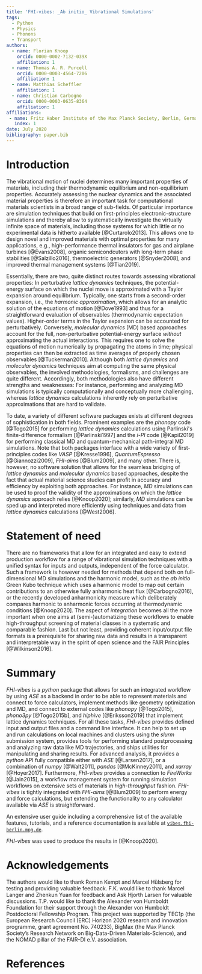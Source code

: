 ```yaml
---
title: 'FHI-vibes: _Ab initio_ Vibrational Simulations'
tags:
  - Python
  - Physics
  - Phonons
  - Transport
authors:
  - name: Florian Knoop
    orcid: 0000-0002-7132-039X
    affiliation: 1
  - name: Thomas A. R. Purcell
    orcid: 0000-0003-4564-7206
    affiliation: 1
  - name: Matthias Scheffler
    affiliation: 1
  - name: Christian Carbogno
    orcid: 0000-0003-0635-8364
    affiliation: 1
affiliations:
 - name: Fritz Haber Institute of the Max Planck Society, Berlin, Germany
   index: 1
date: July 2020
bibliography: paper.bib
---
```


# Introduction

The vibrational motion of nuclei determines many important properties of materials, including their thermodynamic equilibrium and non-equilibrium properties. Accurately assessing the nuclear dynamics and the associated material properties is therefore an important task for computational materials scientists in a broad range of sub-fields. Of particular importance are simulation techniques that build on first-principles electronic-structure simulations and thereby allow to systematically investigate the virtually infinite space of materials, including those systems for which little or no experimental data is hitherto available [@Curtarolo2013]. This allows one
to design novel and improved materials with optimal properties for many applications, e.g., high-performance thermal insulators for gas and airplane turbines [@Evans2008], organic semicondcutors with long-term phase stabilities [@Salzillo2016], thermoelectric generators [@Snyder2008], and improved thermal management systems [@Tian2019].

Essentially, there are two, quite distinct routes towards assessing vibrational properties:
In perturbative _lattice dynamics_ techniques, the potential-energy surface on which the nuclei move is approximated with a Taylor expansion around equilibrium.
Typically, one starts from a second-order expansion, i.e., the _harmonic approximation_, which allows for an analytic solution of the equations of motion [@Dove1993]
and thus for a straightforward evaluation of observables (thermodynamic expectation values). Higher-order terms in the Taylor expansion can be accounted for perturbatively.
Conversely, _molecular dynamics_ (MD) based approaches account for the full, non-perturbative potential-energy surface _without_ approximating the actual interactions. This requires
one to solve the equations of motion numerically by propagating the atoms in time; physical properties can then be extracted as time  averages of properly chosen observables [@Tuckerman2010].
Although both _lattice dynamics_ and _molecular dynamics_ techniques aim at computing the same physical observables, the involved methodologies, formalisms, and challenges are quite different.
Accordingly, both methodologies also have different strengths and weaknesses: For instance, performing and analyzing MD simulations is typically computationally and conceptually more challenging,
whereas _lattice dynamics_ calculations inherently rely on perturbative approximations that are hard to validate.

To date, a variety of different software packages exists at different degrees of sophistication in both fields. Prominent examples are the _phonopy_ code [@Togo2015] for performing _lattice dynamics_
calculations using Parlinski's finite-difference formalism [@Parlinski1997] and the _i-PI_ code [@Kapil2019] for performing classical MD and quantum-mechanical path-integral MD simulations.
Note that both packages interface with a wide variety of first-principles codes like *VASP* [@Kresse1996], *QuantumEspresso* [@Giannozzi2009], *FHI-aims* [@Blum2009], and many other. There is, however,
no software solution that allows for the seamless bridging of _lattice dynamics_ and  _molecular dynamics_ based approaches, despite the fact that actual material science studies can profit in accuracy
and efficiency by exploiting both approaches. For instance, _MD_ simulations can be used to proof the validity of the approximations on which the _lattice dynamics_ approach relies [@Knoop2020]; similarly,
_MD_ simulations can be sped up and interpreted more efficiently using techniques and data from _lattice dynamics_ calculations [@West2006].


# Statement of need

There are no frameworks that allow for an integrated and easy to extend production workflow for a range of vibrational simulation techniques with a unified syntax for inputs and outputs, independent of the force calculator. Such a framework is however needed for methods that depend both on full-dimensional MD simulations and the harmonic model, such as the _ab initio_ Green Kubo technique which uses a harmonic model to map out certain contributions to an otherwise fully anharmonic heat flux [@Carbogno2016], or the recently developed anharmonicity measure which deliberately compares harmonic to anharmonic forces occurring at thermodynamic conditions [@Knoop2020]. The aspect of _integration_ becomes all the more important when one aims at (semi-)automatizing these workflows to enable high-throughput screening of material classes in a systematic and comparable fashion. Last but not least, providing coherent input/output file formats is a prerequisite for sharing raw data and results in a transparent and interpretable way in the spirit of open science and the FAIR Principles [@Wilkinson2016].

# Summary

_FHI-vibes_ is a _python_ package that allows for such an integrated workflow by using _ASE_ as a backend in order to be able to represent materials and connect to force calculators, implement methods like geometry optimization and MD, and connect to external codes like _phonopy_ [@Togo2015], _phono3py_ [@Togo2015b], and _hiphive_ [@Eriksson2019] that implement lattice dynamics techniques. For all these tasks, _FHI-vibes_ provides defined input and output files and a command line interface. It can help to set up and run calculations on local machines and clusters using the _slurm_ submission system, provides tools for performing standard postprocessing and analyzing raw data like MD trajectories, and ships utilities for manipulating and sharing results. For advanced analysis, it provides a _python_ API fully compatible either with _ASE_ [@Larsen2017], or a combination of _numpy_ [@Walt2011], _pandas_ [@McKinney2011], and _xarray_ [@Hoyer2017]. Furthermore, _FHI-vibes_ provides a connection to *FireWorks* [@Jain2015], a workflow management system for running simulation workflows on extensive sets of materials in _high-throughput_ fashion. _FHI-vibes_ is tightly integrated with *FHI-aims* [@Blum2009] to perform energy and force calculations, but extending the functionality to any calculator available via *ASE* is straightforward.

An extensive user guide including a comprehensive list of the available features, tutorials, and a reference documentation is available at [`vibes.fhi-berlin.mpg.de`](http://vibes.fhi-berlin.mpg.de/).

_FHI-vibes_ was used to produce the results in [@Knoop2020].

# Acknowledgements
The authors would like to thank Roman Kempt and Marcel Hülsberg for testing and providing valuable feedback. F.K. would like to thank Marcel Langer and Zhenkun Yuan for feedback and Ask Hjorth Larsen for valuable discussions. T.P. would like to thank the Alexander von Humboldt Foundation for their support through the Alexander von Humboldt Postdoctoral Fellowship Program. This project was supported by TEC1p (the European Research Council (ERC) Horizon 2020 research and innovation programme, grant agreement No. 740233), BigMax (the Max Planck Society’s Research Network on Big-Data-Driven Materials-Science), and the NOMAD pillar of the FAIR-DI e.V. association.

# References
